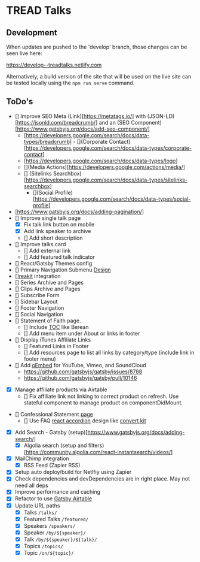 # TREAD Talks

## Development

When updates are pushed to the 'develop' branch, those changes can be seen live here:

https://develop--treadtalks.netlify.com

Alternatively, a build version of the site that will be used on the live site can be tested locally using the `npm run serve` command.

## ToDo's

- [] Improve SEO Meta (Link)[https://metatags.io/] with (JSON-LD)[https://jsonld.com/breadcrumb/] and an (SEO Component)[https://www.gatsbyjs.org/docs/add-seo-component/]
  - [](Breadcrumbs)[https://developers.google.com/search/docs/data-types/breadcrumb] - [](Corporate Contact)[https://developers.google.com/search/docs/data-types/corporate-contact]
  - [](Logo)[https://developers.google.com/search/docs/data-types/logo]
  - [](Media Actions)[https://developers.google.com/actions/media/]
  - [] (Sitelinks Searchbox)[https://developers.google.com/search/docs/data-types/sitelinks-searchbox]
    - [](Social Profile)[https://developers.google.com/search/docs/data-types/social-profile]
- [](Pagination)[https://www.gatsbyjs.org/docs/adding-pagination/]
- [] Improve single talk page
  - [x] Fix talk link button on mobile
  - [x] Add link speaker to archive
  - [] Add short description
- [] Improve talks card
  - [] Add external link
  - [] Add featured talk indicator
- [] React/Gatsby Themes config
- [] Primary Navigation Submenu [Design](https://twitter.com/steveschoger/status/953297226985549825)
- [][reakit](https://github.com/reakit/reakit) integration
- [] Series Archive and Pages
- [] Clips Archive and Pages
- [] Subscribe Form
- [] Sidebar Layout
- [] Footer Navigation
- [] Social Navigation
- [] Statement of Faith page.
  - [] Include [TOC](https://github.com/remarkjs/remark-toc) like Berean
  - [] Add menu item under About or links in footer
- [] Display iTunes Affiliate Links
  - [] Featured Links in Footer
  - [] Add resources page to list all links by category/type (include link in footer menu)
- [] Add [oEmbed](https://github.com/raae/gatsby-remark-oembed) for YouTube, Vimeo, and SoundCloud
  - https://github.com/gatsbyjs/gatsby/issues/8788
  - https://github.com/gatsbyjs/gatsby/pull/10146
- [x] Manage affiliate products via Airtable
  - [] Fix affiliate link not linking to correct product on refresh. Use stateful component to manage product on componentDidMount.
- [] Confessional Statement [page](https://bbcmonticello.com/about/confessional-statement/)
  - [] Use FAQ [react accordion](https://github.com/springload/react-accessible-accordion) design like [convert kit](https://convertkit.com/pricing/)
- [x] Add Search - Gatsby (setup)[https://www.gatsbyjs.org/docs/adding-search/]
  - [x] Algolia search (setup and filters)[https://community.algolia.com/react-instantsearch/videos/]
- [x] MailChimp integration
  - [x] RSS Feed (Zapier RSS)
- [x] Setup auto deploy/build for Netlfiy using Zapier
- [x] Check dependencies and devDependencies are in right place. May not need all deps
- [x] Improve performance and caching
- [x] Refactor to use [Gatsby Airtable](https://github.com/jbolda/gatsby-source-airtable)
- [x] Update URL paths
  - [x] Talks `/talks/`
  - [x] Featured Talks `/featured/`
  - [x] Speakers `/speakers/`
  - [x] Speaker `/by/${speaker}/`
  - [x] Talk `/by/${speaker}/${talk}/`
  - [x] Topics `/topics/`
  - [x] Topic `/on/${topic}/`
